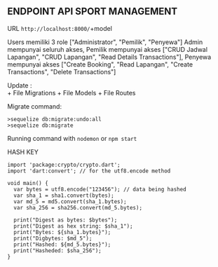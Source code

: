 ## ENDPOINT API SPORT MANAGEMENT
URL `http://localhost:8000/`+model

Users memiliki 3 role ["Administrator", "Pemilik", "Penyewa"]
Admin mempunyai seluruh akses, 
Pemilik mempunyai akses ["CRUD Jadwal Lapangan", "CRUD Lapangan", "Read Details Transactions"], 
Penyewa mempunyai akses ["Create Booking", "Read Lapangan", "Create Transactions", "Delete Transactions"]

Update :\
\+ File Migrations
\+ File Models
\+ File Routes

Migrate command:
```
>sequelize db:migrate:undo:all
>sequelize db:migrate
```
Running command with `nodemon` or `npm start`

HASH KEY
```
import 'package:crypto/crypto.dart';
import 'dart:convert'; // for the utf8.encode method

void main() {
  var bytes = utf8.encode("123456"); // data being hashed
  var sha_1 = sha1.convert(bytes);
  var md_5 = md5.convert(sha_1.bytes);
  var sha_256 = sha256.convert(md_5.bytes);

  print("Digest as bytes: $bytes");
  print("Digest as hex string: $sha_1");
  print("Bytes: ${sha_1.bytes}");
  print("Digbytes: $md_5");
  print("Hashed: ${md_5.bytes}");
  print("Hasheded: $sha_256");
}
```